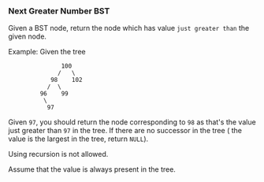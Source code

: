 ### Next Greater Number BST

Given a BST node, return the node which has value `just greater than` the given node.

Example: Given the tree
```
               100
              /   \
            98    102
           /  \
         96    99
          \
           97
```
Given `97`, you should return the node corresponding to `98` as that's the value just greater than `97` in the tree.
If there are no successor in the tree ( the value is the largest in the tree, return `NULL`).

Using recursion is not allowed.

Assume that the value is always present in the tree.

